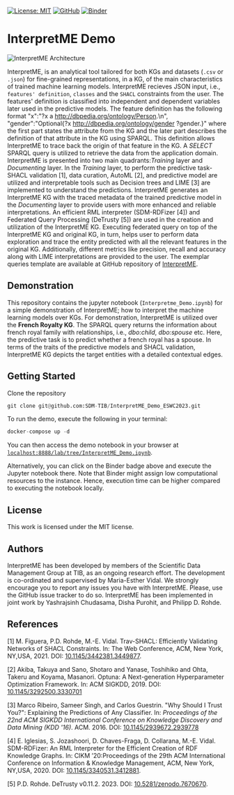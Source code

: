 [![License: MIT](https://img.shields.io/badge/License-MIT-yellow.svg)](LICENSE)
[![GitHub](https://img.shields.io/badge/GitHub-SDM--TIB%2FInterpretME-blue?logo=GitHub)](https://github.com/SDM-TIB/InterpretME)
[![Binder](https://mybinder.org/badge_logo.svg)](https://mybinder.org/v2/gh/SDM-TIB/InterpretME_Demo_ESWC2023/HEAD?labpath=InterpretME_Demo.ipynb)

# InterpretME Demo

![InterpretME Architecture](https://raw.githubusercontent.com/SDM-TIB/InterpretME_Demo_ESWC2023/main/images/architecture.png "InterpretME Architecture")

InterpretME, is an analytical tool tailored for both KGs and datasets (`.csv` or `.json`) for fine-grained representations, in a KG, of the main characteristics of trained machine learning models. InterpretME recieves JSON input, i.e., `features' definition`, `classes` and the `SHACL` constraints from the user. 
The features' definition is classified into independent and dependent variables later used in the predictive models. 
The feature definition has the following format "x":"?x a <http://dbpedia.org/ontology/Person>.\n", "gender":"Optional{?x <http://dbpedia.org/ontology/gender> ?gender.}" where the first part states the attribute from the KG and the later part describes the definition of that attribute in the KG using SPARQL. 
This definition allows InterpretME to trace back the origin of that feature in the KG. A *SELECT* SPARQL query is utilized to retrieve the data from the application domain. InterpretME is presented into two main quadrants:*Training* layer and *Documenting* layer. 
In the *Training* layer, to perform the predictive task- SHACL validation [1], data curation, AutoML [2], and predictive model are utilized and interpretable tools such as Decision trees and LIME [3] are implemented to understand the predictions. 
InterpretME generates an InterpretME KG with the traced metadata of the trained predictive model in the *Documenting* layer to provide users with more enhanced and reliable interpretations. 
An efficient RML interpreter (SDM-RDFizer [4]) and Federated Query Processing (DeTrusty [5]) are used in the creation and utilization of the InterpretME KG. Executing federated query on top of the InterpretME KG and original KG, in turn, helps user to perform data exploration and trace the entity predicted with all the relevant features in the original KG. 
Additionally, different metrics like precision, recall and accuracy along with LIME interpretations are provided to the user. 
The exemplar queries template are available at GitHub repository of [InterpretME](https://github.com/SDM-TIB/InterpretME/tree/main/example/queries).

## Demonstration
This repository contains the jupyter notebook (`Interpretme_Demo.ipynb`) for a simple demonstration of InterpretME; how to interpret the machine learning models over KGs.
For demonstration, InterpretME is utilized over the **French Royalty KG**. The SPARQL query returns the information about french royal family with relationships, i.e., *dbo:child*, *dbo:spouse* etc. Here, the predictive task is to predict whether a french royal has a spouse.
In terms of the traits of the predictive models and SHACL validation, InterpretME KG depicts the target entities with a detailed contextual edges.
## Getting Started
Clone the repository
```python
git clone git@github.com:SDM-TIB/InterpretME_Demo_ESWC2023.git
```

To run the demo, execute the following in your terminal:
```python
docker-compose up -d
```

You can then access the demo notebook in your browser at [`localhost:8888/lab/tree/InterpretME_Demo.ipynb`](http://localhost:8888/lab/tree/InterpretME_Demo.ipynb).

Alternatively, you can click on the Binder badge above and execute the Jupyter notebook there. Note that Binder might assign low computational resources to the instance. Hence, execution time can be higher compared to executing the notebook locally.

## License
This work is licensed under the MIT license.

## Authors
InterpretME has been developed by members of the Scientific Data Management Group at TIB, as an ongoing research effort.
The development is co-ordinated and supervised by Maria-Esther Vidal.
We strongly encourage you to report any issues you have with InterpretME.
Please, use the GitHub issue tracker to do so.
InterpretME has been implemented in joint work by Yashrajsinh Chudasama, Disha Purohit, and Philipp D. Rohde.

## References

[1] M. Figuera, P.D. Rohde, M.-E. Vidal. Trav-SHACL: Efficiently Validating Networks of SHACL Constraints. In: The Web Conference, ACM, New York, NY,USA, 2021. DOI: [10.1145/3442381.3449877](https://doi.org/10.1145/3442381.3449877).

[2] Akiba, Takuya and Sano, Shotaro and Yanase, Toshihiko and Ohta, Takeru and Koyama, Masanori. Optuna: A Next-generation Hyperparameter Optimization Framework. In: ACM SIGKDD, 2019. DOI: [10.1145/3292500.3330701](https://doi.org/10.1145/3292500.3330701)

[3] Marco Ribeiro, Sameer Singh, and Carlos Guestrin. "Why Should I Trust You?": Explaining the Predictions of Any Classifier. In: *Proceedings of the 22nd ACM SIGKDD International Conference on Knowledge Discovery and Data Mining (KDD '16)*. ACM. 2016. DOI: [10.1145/2939672.2939778](https://doi.org/10.1145/2939672.2939778)

[4] E. Iglesias, S. Jozashoori, D. Chaves-Fraga, D. Collarana, M.-E. Vidal. SDM-RDFizer: An RML Interpreter for the Efficient Creation of RDF Knowledge Graphs. In: CIKM ’20:Proceedings of the 29th ACM International Conference on Information & Knowledge Management, ACM, New York, NY,USA, 2020. DOI: [10.1145/3340531.3412881](https://doi.org/10.1145/3340531.3412881).

[5] P.D. Rohde. DeTrusty v0.11.2. 2023. DOI: [10.5281/zenodo.7670670](https://doi.org/10.5281/zenodo.7670670).
